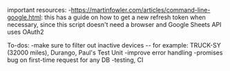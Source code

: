 important resources:
  -https://martinfowler.com/articles/command-line-google.html: this has a guide on how to get a new refresh token when necessary, since this script doesn't need a browser and Google Sheets API uses OAuth2

To-dos:
  -make sure to filter out inactive devices -- for example: TRUCK-SY (32000 miles), Durango, Paul's Test Unit
  -improve error handling
  -promises bug on first-time request for any DB
  -testing, CI